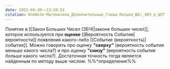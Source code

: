 ```yaml
---
date: 2022-04-30~~13:39:52
citation: OneNote-Математика_Дополнительные_Главы-Лекция_№8:_ЗБЧ_и_ЦПТ
---
```

Понятие в [[Закон Больших Чисел (ЗБЧ)|законе больших чисел]], которое используется при **оценке** [[Вероятность События|вероятности]] появления какого-либо [[Событие (вероятность)|события]].
Можно говорить про *оценку* **"сверху"** (вероятность события *меньше* какого числа?) и про *оценку* **"снизу"** (вероятность события *больше* какого числа?).
Достаточная точность тогда является найденным по методу выше числом.
%%^определение%%